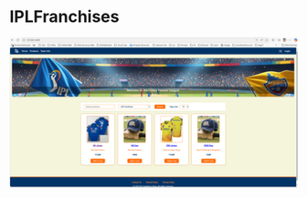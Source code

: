 # IPLFranchises
![alt text](https://github.com/vishnu419/IPLFranchises/blob/master/FranchisClient/src/assets/Screenshot%202025-09-15%20133450.png?raw=true)
